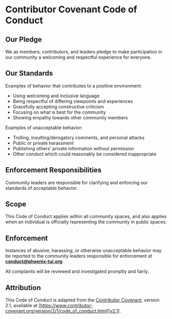 # Contributor Covenant Code of Conduct

## Our Pledge

We as members, contributors, and leaders pledge to make participation in our
community a welcoming and respectful experience for everyone.

## Our Standards

Examples of behavior that contributes to a positive environment:

* Using welcoming and inclusive language
* Being respectful of differing viewpoints and experiences
* Gracefully accepting constructive criticism
* Focusing on what is best for the community
* Showing empathy towards other community members

Examples of unacceptable behavior:

* Trolling, insulting/derogatory comments, and personal attacks
* Public or private harassment
* Publishing others' private information without permission
* Other conduct which could reasonably be considered inappropriate

## Enforcement Responsibilities

Community leaders are responsible for clarifying and enforcing our standards of
acceptable behavior.

## Scope

This Code of Conduct applies within all community spaces, and also applies when
an individual is officially representing the community in public spaces.

## Enforcement

Instances of abusive, harassing, or otherwise unacceptable behavior may be
reported to the community leaders responsible for enforcement at
**conduct@phoenix-tui.org**.

All complaints will be reviewed and investigated promptly and fairly.

## Attribution

This Code of Conduct is adapted from the [Contributor Covenant][homepage],
version 2.1, available at
[https://www.contributor-covenant.org/version/2/1/code_of_conduct.html][v2.1].

[homepage]: https://www.contributor-covenant.org
[v2.1]: https://www.contributor-covenant.org/version/2/1/code_of_conduct.html
